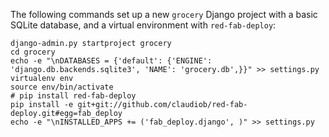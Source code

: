 
The following commands set up a new `grocery` Django project with a basic 
SQLite database, and a virtual environment with `red-fab-deploy`:

    django-admin.py startproject grocery
    cd grocery
    echo -e "\nDATABASES = {'default': {'ENGINE': 'django.db.backends.sqlite3', 'NAME': 'grocery.db',}}" >> settings.py 
    virtualenv env
    source env/bin/activate
    # pip install red-fab-deploy
    pip install -e git+git://github.com/claudiob/red-fab-deploy.git#egg=fab_deploy
    echo -e "\nINSTALLED_APPS += ('fab_deploy.django', )" >> settings.py
    
